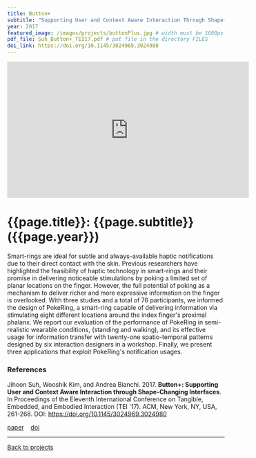 ```yaml
---
title: Button+
subtitle: "Supporting User and Context Aware Interaction Through Shape-Changing Interfaces"
year: 2017
featured_image: /images/projects/buttonPlus.jpg # width must be 1600px	
pdf_file: Suh_Button+_TEI17.pdf # put file in the directory FILES
doi_link: https://doi.org/10.1145/3024969.3024980
---
```


<!-- 
<div class="gallery" data-columns="1">
	<img src="/images/projects/example.jpg">
	<img src="/images/projects/example.jpg">
	<img src="/images/projects/example.jpg">
</div>
 -->

<iframe width="560" height="315" src="https://www.youtube.com/embed/2B10-bxlgzc" frameborder="0" allow="accelerometer; autoplay; encrypted-media; gyroscope; picture-in-picture" allowfullscreen></iframe>


<!-- DO NOT CHANGE MANUALLY -->
# {{page.title}}: {{page.subtitle}} ({{page.year}})

Smart-rings are ideal for subtle and always-available haptic notifications due to their direct contact with the skin. Previous researchers have highlighted the feasibility of haptic technology in smart-rings and their promise in delivering noticeable stimulations by poking a limited set of planar locations on the finger. However, the full potential of poking as a mechanism to deliver richer and more expressive information on the finger is overlooked. With three studies and a total of 76 participants, we informed the design of PokeRing, a smart-ring capable of delivering information via stimulating eight different locations around the index finger's proximal phalanx. We report our evaluation of the performance of PokeRing in semi-realistic wearable conditions, (standing and walking), and its effective usage for information transfer with twenty-one spatio-temporal patterns designed by six interaction designers in a workshop. Finally, we present three applications that exploit PokeRing's notification usages.

### References

Jihoon Suh, Wooshik Kim, and Andrea Bianchi. 2017. **Button+: Supporting User and Context Aware Interaction through Shape-Changing Interfaces**. In Proceedings of the Eleventh International Conference on Tangible, Embedded, and Embodied Interaction (TEI '17). ACM, New York, NY, USA, 261-268. DOI: https://doi.org/10.1145/3024969.3024980

<!-- DO NOT CHANGE MANUALLY -->
<a href="http://makinteract.kaist.ac.kr/files/{{ page.year }}/{{ page.pdf_file }}" target="_blank">paper</a>&nbsp;&nbsp;&nbsp;
<a href="{{ page.doi_link }}" target="_blank">doi</a>

--- 

<a href="projects.html" class="button button--large">Back to projects</a>